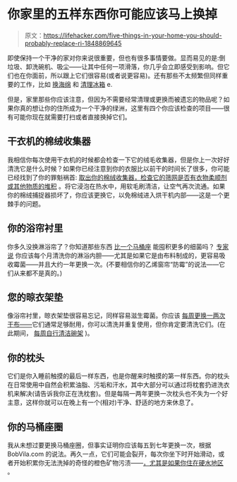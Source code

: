 # 你家里的五样东西你可能应该马上换掉

> 原文：<https://lifehacker.com/five-things-in-your-home-you-should-probably-replace-ri-1848869645>

即使保持一个干净的家对你来说很重要，但也有很多事情要做。显而易见的是:倒垃圾、卸洗碗机、吸尘——让其中任何一项滑落，你几乎会立即感受到影响。但它们也在你面前，所以跟上它们很容易(或者说更容易)。还有那些不太频繁但同样重要的工作，比如 [换海绵](https://lifehacker.com/how-to-always-have-a-clean-sponge-1844996813) 和 [清理冰箱](https://lifehacker.com/our-best-fridge-cleaning-hacks-1844362067) e.



但是，家里那些你应该注意，但因为不需要经常清理或更换而被遗忘的物品呢？如果你真的想让你的住所成为一个干净的绿洲，这里有四个你应该检查的项目——很有可能你现在就需要打扫或者直接换掉它们。

## **干衣机的棉绒收集器**

我相信你每次使用干衣机的时候都会检查一下它的绒毛收集器，但是你上一次好好清洗它是什么时候？如果你已经注意到你的衣服比以前干的时间长了很多，你可能已经找到了你的罪魁祸首: [取出你的棉绒收集器，检查它的筛网是否有衣物柔顺剂或其他物质的堆积](https://youtu.be/02Z1FqKEoNE) 。将它浸泡在热水中，用软毛刷清洁，让空气再次流通。如果你的棉绒捕捉器损坏了，你应该更换它，以免棉绒进入烘干机内部——这是一个更棘手的问题。

## 你的浴帘衬里

你多久没换淋浴帘了？你知道那些东西 [比一个马桶座](https://www.safehome.org/resources/germs-in-your-bathroom/) 能囤积更多的细菌吗？ [专家说](https://bestlifeonline.com/wash-your-shower-curtain/) 你应该每个月清洗你的淋浴内胆——尤其是如果它是由布料制成的，更容易吸收霉菌——并且大约一年更换一次。(不要相信你的乙烯窗帘“防霉”的说法——它们从来都不是真的。)

## 您的晾衣架垫

像浴帘衬里，晾衣架垫很容易忘记，同样容易滋生霉菌。你应该 [每周更换一两次干布——](https://dishdryingracks.com/how-to-clean-dish-drying-mat/)它们通常足够耐用，你可以清洗并重复使用，但你肯定要清洗它们。(在此期间， [每周自行清洁碗架](https://www.apartmenttherapy.com/cleaning-dish-rack-267930) )。

## 你的枕头

它们是你入睡前触摸的最后一样东西，也是你醒来时触摸的第一样东西。你的枕头在日常使用中自然会积累油脂、污垢和汗水，其中大部分可以通过将枕套扔进洗衣机来解决(请告诉我你正在洗枕套)。但是每隔一两年更换一次枕头也不失为一个好主意，这样你就可以在晚上有一个(相对)干净、舒适的地方来休息了。

## 你的马桶座圈

我从未想过要更换马桶座圈，但事实证明你应该每五到七年更换一次，根据 BobVila.com 的说法。再久一点，它们可能会裂开，每次你坐下时开始滑动，或者开始积累你无法洗掉的奇怪的橙色矿物污渍——[，尤其是如果你住在硬水地区](https://amarcoplumbing.com/yellow-stains-toilet-seat/) 。